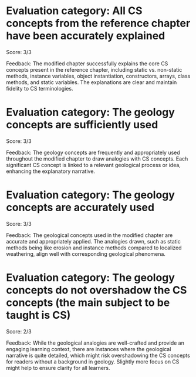 # Evaluation category: All CS concepts from the reference chapter have been accurately explained

Score: 3/3

Feedback: The modified chapter successfully explains the core CS concepts present in the reference chapter, including static vs. non-static methods, instance variables, object instantiation, constructors, arrays, class methods, and static variables. The explanations are clear and maintain fidelity to CS terminologies.

# Evaluation category: The geology concepts are sufficiently used

Score: 3/3

Feedback: The geology concepts are frequently and appropriately used throughout the modified chapter to draw analogies with CS concepts. Each significant CS concept is linked to a relevant geological process or idea, enhancing the explanatory narrative.

# Evaluation category: The geology concepts are accurately used

Score: 3/3

Feedback: The geological concepts used in the modified chapter are accurate and appropriately applied. The analogies drawn, such as static methods being like erosion and instance methods compared to localized weathering, align well with corresponding geological phenomena.

# Evaluation category: The geology concepts do not overshadow the CS concepts (the main subject to be taught is CS)

Score: 2/3

Feedback: While the geological analogies are well-crafted and provide an engaging learning context, there are instances where the geological narrative is quite detailed, which might risk overshadowing the CS concepts for readers without a background in geology. Slightly more focus on CS might help to ensure clarity for all learners.

